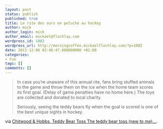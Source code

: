 ```yaml
---
layout: post
status: publish
published: true
title: Le rite des ours en peluche au hockey
author: mick
author_login: mick
author_email: mickael@flochlay.com
wordpress_id: 1082
wordpress_url: http://morningcoffee.mickaelflochlay.com/?p=1082
date: 2011-12-06 02:46:47.000000000 +01:00
categories:
- Fun
tags: []
comments: []
---
```

<blockquote>In case you’re unaware of this annual rite, fans bring stuffed animals to the game and throw them on the ice when the home team scores its first goal. (Delay of game penalties have no home here.) The toys are collected and donated to local charity.

Seriously, seeing the teddy bears fly when the goal is scored is one of the best unique sights in hockey.</blockquote>
via <a href="http://chitwoodandhobbs.com/post/13784908635/teddy-bear-toss">Chitwood &amp; Hobbs, Teddy Bear Toss The teddy bear toss (new to me)...</a>.
